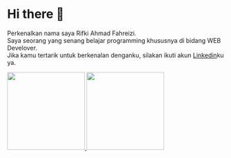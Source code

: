 # Hi there 👋 
Perkenalkan nama saya Rifki Ahmad Fahreizi. <br>
Saya seorang yang senang belajar programming khususnya di bidang WEB Develover. <br>
Jika kamu tertarik untuk berkenalan denganku, silakan ikuti akun [Linkedin](https://www.linkedin.com/in/rifki-ahmad-fahreizi/)ku ya.

<p align="left">
<a href="https://github.com/rifkiaf">
  <img height="180em" src="https://github-readme-stats-eight-theta.vercel.app/api?username=penuliscode&show_icons=true&theme=algolia&include_all_commits=true&count_private=true"/>
  <img height="180em" src="https://github-readme-stats-eight-theta.vercel.app/api/top-langs/?username=penuliscode&layout=compact&theme=algolia"/>
</a>
</p>
